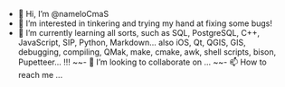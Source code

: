 - 👋 Hi, I’m @nameloCmaS
- 👀 I’m interested in tinkering and trying my hand at fixing some bugs!
- 🌱 I’m currently learning all sorts, such as SQL, PostgreSQL, C++, JavaScript, SIP, Python, Markdown... also iOS, Qt, QGIS, GIS, debugging, compiling, QMak, make, cmake, awk, shell scripts, bison, Pupetteer... !!!
~~- 💞️ I’m looking to collaborate on ...
~~- 📫 How to reach me ...

<!---
nameloCmaS/nameloCmaS is a ✨ special ✨ repository because its `README.md` (this file) appears on your GitHub profile.
You can click the Preview link to take a look at your changes.
--->
